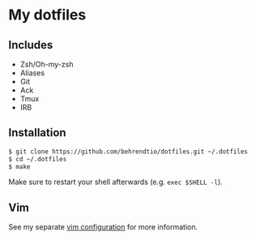 # My dotfiles

## Includes

* Zsh/Oh-my-zsh
* Aliases
* Git
* Ack
* Tmux
* IRB

## Installation

``` bash
$ git clone https://github.com/behrendtio/dotfiles.git ~/.dotfiles
$ cd ~/.dotfiles
$ make
```

Make sure to restart your shell afterwards (e.g. `exec $SHELL -l`).

## Vim

See my separate [vim configuration](https://github.com/behrendtio/vim) for more information.
